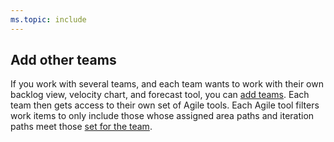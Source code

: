 ```yaml
---
ms.topic: include
---
```


## Add other teams

If you work with several teams, and each team wants to work with their own backlog view, velocity chart, and forecast tool, you can [add teams](/azure/devops/organizations/settings/add-teams). Each team then gets access to their own set of Agile tools. Each Agile tool filters work items to only include those whose assigned area paths and iteration paths meet those [set for the team](/azure/devops/organizations/settings/about-teams-and-settings).

